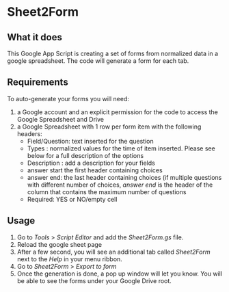 # Sheet2Form

## What it does
This Google App Script is creating a set of forms from normalized data in a google spreadsheet. The code will generate a form for each tab. 

## Requirements
To auto-generate your forms you will need: 
1) a Google account and an explicit permission for the code to access the Google Spreadsheet and Drive
2) a Google Spreadsheet with 1 row per form item with the following headers:
    - Field/Question: text inserted for the question
    - Types	: normalized values for the time of item inserted. Please see below for a full description of the options
    - Description	: add a description for your fields
    - answer start the first header containing choices
    - answer end: the last header containing choices (if multiple questions with different number of choices, _answer end_ is the header of the column that contains the maximum  number of questions 
    - Required: YES or NO/empty cell

## Usage
1) Go to _Tools_ > _Script Editor_ and add the _Sheet2Form.gs_ file. 
2) Reload the google sheet page
3) After a few second, you will see an additional tab called _Sheet2Form_ next to the _Help_ in your menu ribbon. 
4) Go to _Sheet2Form_ > _Export to form_
5) Once the generation is done, a pop up window will let you know. You will be able to see the forms under your Google Drive root.


